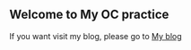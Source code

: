 ## Welcome to My OC practice
If you want visit my blog, please go to [My blog](https://blog.longdy.xyz)
